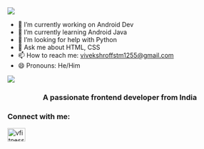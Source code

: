 <img src="https://svg-banners.vercel.app/api?type=rainbow&text1=Hi,%20This%20is%20My%20Website%20Er_%20Vivek&width=800&height=400"  >

- 🔭 I’m currently working on Android Dev
- 🌱 I’m currently learning Android Java
- 🤔 I’m looking for help with Python
- 💬 Ask me about HTML, CSS
- 📫 How to reach me: vivekshroffstm1255@gmail.com
- 😄 Pronouns: He/Him
<img src="https://github-readme-stats.vercel.app/api?username=vivekshraf&show_icons=true&locale=en&theme=gotham&hide_border=true">
<h3 align="center">A passionate frontend developer from India</h3>

<h3 align="left">Connect with me:</h3>
<p align="left">
<a href="https://instagram.com/vfitness_143" target="blank"><img align="center" src="https://raw.githubusercontent.com/rahuldkjain/github-profile-readme-generator/master/src/images/icons/Social/instagram.svg" alt="vfitness_143" height="30" width="40" /></a>
</p>
